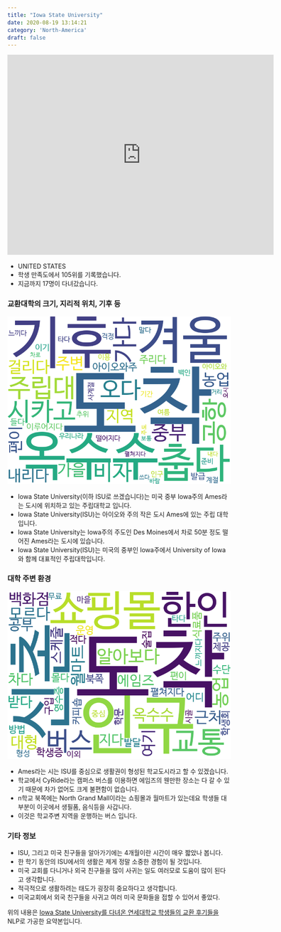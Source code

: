 ```yaml
---
title: "Iowa State University"
date: 2020-08-19 13:14:21
category: 'North-America'
draft: false
---
```


<iframe
width="600"
height="450"
frameborder="0" style="border:0"
src="https://www.google.com/maps/embed/v1/place?key=AIzaSyC9e1AME-pVmWC4hBpFdu5S4dKzyepa3HQ&q=Iowa+State+University&center=42.0266573,-93.6464516&zoom=14" allowfullscreen>
</iframe>

* UNITED STATES
* 학생 만족도에서 105위를 기록했습니다.
* 지금까지 17명이 다녀갔습니다. 

### 교환대학의 크기, 지리적 위치, 기후 등

![gen_info-WordCloud](../univ_wordclouds_okt/gen_info/US000087_gen_info_okt.png)

* Iowa State University(이하 ISU로 쓰겠습니다)는 미국 중부 Iowa주의 Ames라는 도시에 위치하고 있는 주립대학교 입니다.
* Iowa State University(ISU)는 아이오와 주의 작은 도시 Ames에 있는 주립 대학입니다.
* Iowa State University는 Iowa주의 주도인 Des Moines에서 차로 50분 정도 떨어진 Ames라는 도시에 있습니다.
* Iowa State University(ISU)는 미국의 중부인 Iowa주에서 University of Iowa와 함께 대표적인 주립대학입니다.


### 대학 주변 환경

![env_info-WordCloud](../univ_wordclouds_okt/env_info/US000087_env_info_okt.png)

* Ames라는 시는 ISU를 중심으로 생활권이 형성된 학교도시라고 할 수 있겠습니다.
* 학교에서 CyRide라는 캠퍼스 버스를 이용하면 에임즈의 웬만한 장소는 다 갈 수 있기 때문에 차가 없어도 크게 불편함이 없습니다.
* n학교 북쪽에는 North Grand Mall이라는 쇼핑몰과 월마트가 있는데요 학생들 대부분이 이곳에서 생필품, 음식등을 사갑니다.
* 이것은 학교주변 지역을 운행하는 버스 입니다.


### 기타 정보

* ISU, 그리고 미국 친구들을 알아가기에는 4개월이란 시간이 매우 짧았나 봅니다.
* 한 학기 동안의 ISU에서의 생활은 제게 정말 소중한 경험이 될 것입니다.
* 미국 교회를 다니거나 외국 친구들을 많이 사귀는 일도 여러모로 도움이 많이 된다고 생각합니다.
* 적극적으로 생활하려는 태도가 굉장히 중요하다고 생각합니다.
* 미국교회에서 외국 친구들을 사귀고 여러 미국 문화들을 접할 수 있어서 좋았다.


위의 내용은 [Iowa State University를 다녀온 연세대학교 학생들의 교환 후기들을](http://oia.yonsei.ac.kr/partner/expReport.asp?ucode=US000087&bgbn=A) NLP로 가공한 요약본입니다. 
